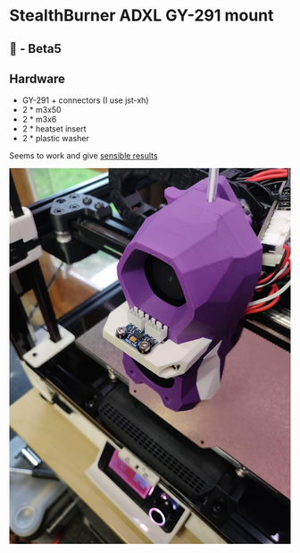 # StealthBurner ADXL GY-291 mount

## 🚮 - Beta5

## Hardware
- GY-291 + connectors (I use jst-xh)
- 2 * m3x50
- 2 * m3x6
- 2 * heatset insert
- 2 * plastic washer


Seems to work and give [sensible results](https://github.com/richardjm/voronpi-klipper-backup/blob/master/resonances/shaper_calibrate_x-2022-02-13-16_05_56.png)

![Mount](Images/Beta5.jpg)
